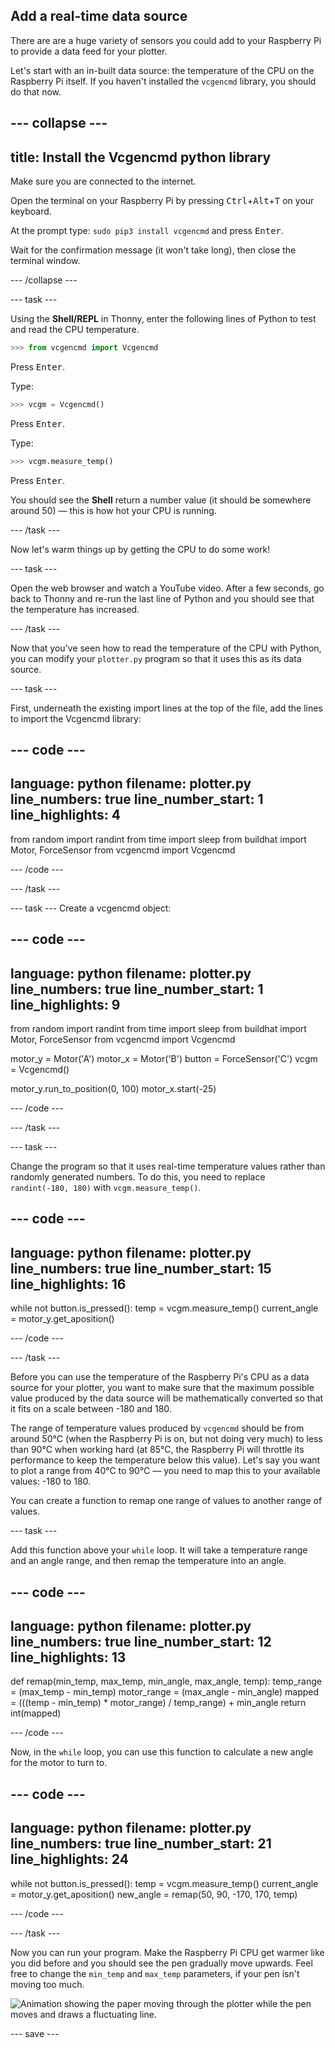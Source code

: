 ## Add a real-time data source

There are are a huge variety of sensors you could add to your Raspberry Pi to provide a data feed for your plotter.

Let's start with an in-built data source: the temperature of the CPU on the Raspberry Pi itself. If you haven't installed the `vcgencmd` library, you should do that now.

--- collapse ---
---
title: Install the Vcgencmd python library
---

Make sure you are connected to the internet.

Open the terminal on your Raspberry Pi by pressing <kbd>Ctrl</kbd>+<kbd>Alt</kbd>+<kbd>T</kbd> on your keyboard.

At the prompt type: `sudo pip3 install vcgencmd` and press <kbd>Enter</kbd>.

Wait for the confirmation message (it won't take long), then close the terminal window.

--- /collapse ---

--- task ---

Using the **Shell/REPL** in Thonny, enter the following lines of Python to test and read the CPU temperature.

```python
>>> from vcgencmd import Vcgencmd
```
Press <kbd>Enter</kbd>.

Type:
```python
>>> vcgm = Vcgencmd()
```
Press <kbd>Enter</kbd>.

Type:
```python
>>> vcgm.measure_temp()
```
Press <kbd>Enter</kbd>.

You should see the **Shell** return a number value (it should be somewhere around 50) — this is how hot your CPU is running.

--- /task ---

Now let's warm things up by getting the CPU to do some work!

--- task ---

Open the web browser and watch a YouTube video. After a few seconds, go back to Thonny and re-run the last line of Python and you should see that the temperature has increased.

--- /task ---

Now that you've seen how to read the temperature of the CPU with Python, you can modify your `plotter.py` program so that it uses this as its data source.

--- task ---

First, underneath the existing import lines at the top of the file, add the lines to import the Vcgencmd library:

--- code ---
---
language: python filename: plotter.py line_numbers: true line_number_start: 1
line_highlights: 4
---

from random import randint from time import sleep from buildhat import Motor, ForceSensor from vcgencmd import Vcgencmd

--- /code ---

--- /task ---

--- task --- Create a vcgencmd object:

--- code ---
---
language: python filename: plotter.py line_numbers: true line_number_start: 1
line_highlights: 9
---

from random import randint from time import sleep from buildhat import Motor, ForceSensor from vcgencmd import Vcgencmd

motor_y = Motor('A') motor_x = Motor('B') button = ForceSensor('C') vcgm = Vcgencmd()

motor_y.run_to_position(0, 100) motor_x.start(-25)

--- /code ---

--- /task ---

--- task ---

Change the program so that it uses real-time temperature values rather than randomly generated numbers. To do this, you need to replace `randint(-180, 180)` with `vcgm.measure_temp()`.

--- code ---
---
language: python filename: plotter.py line_numbers: true line_number_start: 15
line_highlights: 16
---

while not button.is_pressed(): temp = vcgm.measure_temp() current_angle = motor_y.get_aposition()

--- /code ---

--- /task ---

Before you can use the temperature of the Raspberry Pi's CPU as a data source for your plotter, you want to make sure that the maximum possible value produced by the data source will be mathematically converted so that it fits on a scale between -180 and 180.

The range of temperature values produced by `vcgencmd` should be from around 50°C (when the Raspberry Pi is on, but not doing very much) to less than 90°C when working hard (at 85°C, the Raspberry Pi will throttle its performance to keep the temperature below this value). Let's say you want to plot a range from 40°C to 90°C — you need to map this to your available values: -180 to 180.

You can create a function to remap one range of values to another range of values.

--- task ---

Add this function above your `while` loop. It will take a temperature range and an angle range, and then remap the temperature into an angle.

--- code ---
---
language: python filename: plotter.py line_numbers: true line_number_start: 12
line_highlights: 13
---

def remap(min_temp, max_temp, min_angle, max_angle, temp): temp_range = (max_temp - min_temp) motor_range = (max_angle - min_angle) mapped = (((temp - min_temp) * motor_range) / temp_range) + min_angle return int(mapped)

--- /code ---

Now, in the `while` loop, you can use this function to calculate a new angle for the motor to turn to.

--- code ---
---
language: python filename: plotter.py line_numbers: true line_number_start: 21
line_highlights: 24
---

while not button.is_pressed(): temp = vcgm.measure_temp() current_angle = motor_y.get_aposition() new_angle = remap(50, 90, -170, 170, temp)

--- /code ---

--- /task ---

Now you can run your program. Make the Raspberry Pi CPU get warmer like you did before and you should see the pen gradually move upwards. Feel free to change the `min_temp` and `max_temp` parameters, if your pen isn't moving too much.

![Animation showing the paper moving through the plotter while the pen moves and draws a fluctuating line.](images/plotter_demo_2.gif)


--- save ---
